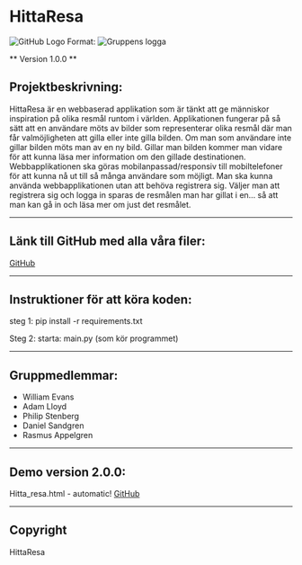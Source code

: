 # HittaResa

![GitHub Logo](/dokument/GitHub/HittaResa/README/HittaResaLogoTransparant.png)
Format: ![Gruppens logga](url)

** Version 1.0.0 **

## Projektbeskrivning:

HittaResa är en webbaserad applikation som är tänkt att ge människor inspiration på olika resmål runtom i världen. Applikationen fungerar på så sätt att en användare möts av bilder som representerar olika resmål där man får valmöjligheten att gilla eller inte gilla bilden. Om man som användare inte gillar bilden möts man av en ny bild. Gillar man bilden kommer man vidare för att kunna läsa mer information om den gillade destinationen. Webbapplikationen ska göras mobilanpassad/responsiv till mobiltelefoner för att kunna nå ut till så många användare som möjligt. Man ska kunna använda webbapplikationen utan att behöva registrera sig. Väljer man att registrera sig och logga in sparas de resmålen man har gillat i en… så att man kan gå in och läsa mer om just det resmålet.


---
## Länk till GitHub med alla våra filer:

[GitHub](https://github.com/williamevans98/HittaResa)

---
## Instruktioner för att köra koden:

steg 1:
pip install -r requirements.txt

Steg 2:
starta: main.py (som kör programmet)

---
## Gruppmedlemmar:

- William Evans 
- Adam Lloyd
- Philip Stenberg
- Daniel Sandgren
- Rasmus Appelgren

---
## Demo version 2.0.0:
Hitta_resa.html - automatic!
[GitHub](Hitta_resa.html)

---
## Copyright

HittaResa
